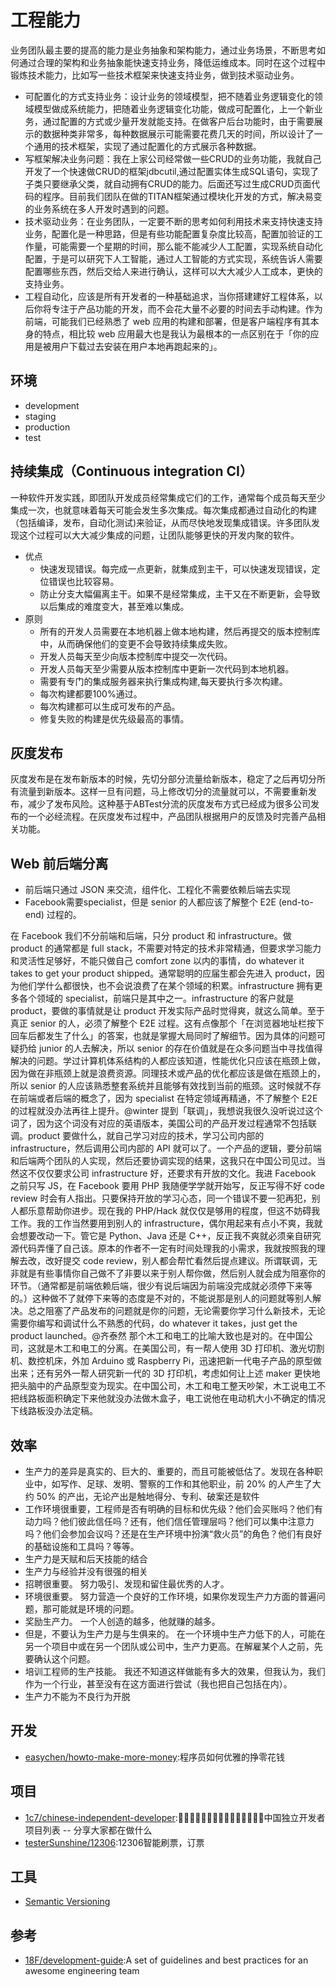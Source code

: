 # 工程能力

业务团队最主要的提高的能力是业务抽象和架构能力，通过业务场景，不断思考如何通过合理的架构和业务抽象能快速支持业务，降低运维成本。同时在这个过程中锻炼技术能力，比如写一些技术框架来快速支持业务，做到技术驱动业务。

* 可配置化的方式支持业务：设计业务的领域模型，把不随着业务逻辑变化的领域模型做成系统能力，把随着业务逻辑变化功能，做成可配置化，上一个新业务，通过配置的方式或少量开发就能支持。在做客户后台功能时，由于需要展示的数据种类非常多，每种数据展示可能需要花费几天的时间，所以设计了一个通用的技术框架，实现了通过配置化的方式展示各种数据。
* 写框架解决业务问题：我在上家公司经常做一些CRUD的业务功能，我就自己开发了一个快速做CRUD的框架jdbcutil,通过配置实体生成SQL语句，实现了子类只要继承父类，就自动拥有CRUD的能力。后面还写过生成CRUD页面代码的程序。目前我们团队在做的TITAN框架通过模块化开发的方式，解决易变的业务系统在多人开发时遇到的问题。
* 技术驱动业务：在业务团队，一定要不断的思考如何利用技术来支持快速支持业务，配置化是一种思路，但是有些功能配置复杂度比较高，配置加验证的工作量，可能需要一个星期的时间，那么能不能减少人工配置，实现系统自动化配置，于是可以研究下人工智能，通过人工智能的方式实现，系统告诉人需要配置哪些东西，然后交给人来进行确认，这样可以大大减少人工成本，更快的支持业务。
* 工程自动化，应该是所有开发者的一种基础追求，当你搭建建好工程体系，以后你将专注于产品功能的开发，而不会花大量不必要的时间去手动构建。作为前端，可能我们已经熟悉了 web 应用的构建和部署，但是客户端程序有其本身的特点，相比较 web 应用最大也是我认为最根本的一点区别在于「你的应用是被用户下载过去安装在用户本地再跑起来的」。

## 环境

* development
* staging
* production
* test

## 持续集成（Continuous integration CI）

一种软件开发实践，即团队开发成员经常集成它们的工作，通常每个成员每天至少集成一次，也就意味着每天可能会发生多次集成。每次集成都通过自动化的构建（包括编译，发布，自动化测试)来验证，从而尽快地发现集成错误。许多团队发现这个过程可以大大减少集成的问题，让团队能够更快的开发内聚的软件。

* 优点
    - 快速发现错误。每完成一点更新，就集成到主干，可以快速发现错误，定位错误也比较容易。
    - 防止分支大幅偏离主干。如果不是经常集成，主干又在不断更新，会导致以后集成的难度变大，甚至难以集成。
* 原则
    - 所有的开发人员需要在本地机器上做本地构建，然后再提交的版本控制库中，从而确保他们的变更不会导致持续集成失败。
    - 开发人员每天至少向版本控制库中提交一次代码。
    - 开发人员每天至少需要从版本控制库中更新一次代码到本地机器。
    - 需要有专门的集成服务器来执行集成构建,每天要执行多次构建。
    - 每次构建都要100%通过。
    - 每次构建都可以生成可发布的产品。
    - 修复失败的构建是优先级最高的事情。

## 灰度发布

灰度发布是在发布新版本的时候，先切分部分流量给新版本，稳定了之后再切分所有流量到新版本。这样一旦有问题，马上修改切分的流量就可以，不需要重新发布，减少了发布风险。这种基于ABTest分流的灰度发布方式已经成为很多公司发布的一个必经流程。在灰度发布过程中，产品团队根据用户的反馈及时完善产品相关功能。

## Web 前后端分离

* 前后端只通过 JSON 来交流，组件化、工程化不需要依赖后端去实现
* Facebook需要specialist，但是 senior 的人都应该了解整个 E2E (end-to-end) 过程的。

在 Facebook 我们不分前端和后端，只分 product 和 infrastructure。做 product 的通常都是 full stack，不需要对特定的技术非常精通，但要求学习能力和灵活性足够好，不能只做自己 comfort zone 以内的事情，do whatever it takes to get your product shipped。通常聪明的应届生都会先进入 product，因为他们学什么都很快，也不会说浪费了在某个领域的积累。infrastructure 拥有更多各个领域的 specialist，前端只是其中之一。infrastructure 的客户就是 product，要做的事情就是让 product 开发实际产品时觉得爽，就这么简单。至于真正 senior 的人，必须了解整个 E2E 过程。这有点像那个「在浏览器地址栏按下回车后都发生了什么」的答案，也就是掌握大局同时了解细节。因为具体的问题可疑扔给 junior 的人去解决，所以 senior 的存在价值就是在众多问题当中寻找值得解决的问题。学过计算机体系结构的人都应该知道，性能优化只应该在瓶颈上做，因为做在非瓶颈上就是浪费资源。同理技术或产品的优化都应该是做在瓶颈上的，所以 senior 的人应该熟悉整套系统并且能够有效找到当前的瓶颈。这时候就不存在前端或者后端的概念了，因为 specialist 在特定领域再精通，不了解整个 E2E 的过程就没办法再往上提升。@winter 提到「联调」，我想说我很久没听说过这个词了，因为这个词没有对应的英语版本，美国公司的产品开发过程通常不包括联调。product 要做什么，就自己学习对应的技术，学习公司内部的 infrastructure，然后调用公司内部的 API 就可以了。一个产品的逻辑，要分前端和后端两个团队的人实现，然后还要协调实现的结果，这我只在中国公司见过。当然这不仅仅要求公司 infrastructure 好，还要求有开放的文化。我进 Facebook 之前只写 JS，在 Facebook 要用 PHP 我随便学学就开始写，反正写得不好 code review 时会有人指出。只要保持开放的学习心态，同一个错误不要一犯再犯，别人都乐意帮助你进步。现在我的 PHP/Hack 就仅仅是够用的程度，但这不妨碍我工作。我的工作当然要用到别人的 infrastructure，偶尔用起来有点小不爽，我就会想要改动一下。管它是 Python、Java 还是 C++，反正我不爽就必须亲自研究源代码弄懂了自己该。原本的作者不一定有时间处理我的小需求，我就按照我的理解去改，改好提交 code review，别人都会帮忙看然后提点建议。所谓联调，无非就是有些事情你自己做不了非要以来于别人帮你做，然后别人就会成为阻塞你的环节。（通常都是前端依赖后端，很少有说后端因为前端没完成就必须停下来等的。）这种做不了就停下来等的态度是不对的，不能说那是别人的问题就等别人解决。总之阻塞了产品发布的问题就是你的问题，无论需要你学习什么新技术，无论需要你编写和调试什么不熟悉的代码，do whatever it takes，just get the product launched。@齐泰然 那个木工和电工的比喻大致也是对的。在中国公司，这就是木工和电工的分离。在美国公司，有一帮人使用 3D 打印机、激光切割机、数控机床，外加 Arduino 或 Raspberry Pi，迅速把新一代电子产品的原型做出来；还有另外一帮人研究新一代的 3D 打印机，考虑如何让上述 maker 更快地把头脑中的产品原型变为现实。在中国公司，木工和电工整天吵架，木工说电工不把线路板面积确定下来他就没办法做木盒子，电工说他在电动机大小不确定的情况下线路板没办法定稿。

## 效率

* 生产力的差异是真实的、巨大的、重要的，而且可能被低估了。发现在各种职业中，如写作、足球、发明、警察的工作和其他职业，前 20% 的人产生了大约 50% 的产出，无论产出是触地得分、专利、破案还是软件
* 工作环境很重要，工程师是否有明确的目标和优先级？他们会买账吗？他们有动力吗？他们彼此信任吗？还有，他们信任管理层吗？他们可以集中注意力吗？他们会参加会议吗？还是在生产环境中扮演“救火员”的角色？他们有良好的基础设施和工具吗？等等。
* 生产力是天赋和后天技能的结合
* 生产力与经验并没有很强的相关
* 招聘很重要。 努力吸引、发现和留住最优秀的人才。
* 环境很重要。 努力营造一个良好的工作环境，如果你发现生产力方面的普遍问题，那可能就是环境的问题。
* 奖励生产力。 一个人创造的越多，他就赚的越多。
* 但是，不要认为生产力是与生俱来的。 在一个环境中生产力低下的人，可能在另一个项目中或在另一个团队或公司中，生产力更高。在解雇某个人之前，先要确认这个问题。
* 培训工程师的生产技能。 我还不知道这样做能有多大的效果，但我认为，我们作为一个行业，甚至没有在这方面进行尝试（我也把自己包括在内）。
* 生产力不能为不良行为开脱

## 开发

* [easychen/howto-make-more-money](https://github.com/easychen/howto-make-more-money):程序员如何优雅的挣零花钱

## 项目

* [1c7/chinese-independent-developer](1c7/chinese-independent-developer):👩🏿‍💻👨🏾‍💻👩🏼‍💻👨🏽‍💻👩🏻‍💻中国独立开发者项目列表 -- 分享大家都在做什么
* [testerSunshine/12306](https://github.com/testerSunshine/12306):12306智能刷票，订票

## 工具

* [Semantic Versioning](https://semver.org/)

## 参考

* [18F/development-guide](https://github.com/18F/development-guide):A set of guidelines and best practices for an awesome engineering team
